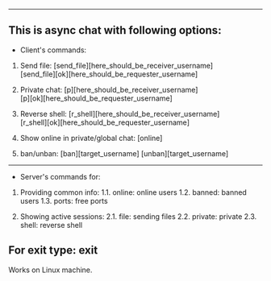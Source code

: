 ----------------------------------------------------
This is async chat with following options:
----------------------------------------------------
- Client's commands:
1. Send file:
[send_file][here_should_be_receiver_username]		
[send_file][ok][here_should_be_requester_username]

2. Private chat:
[p][here_should_be_receiver_username]		
[p][ok][here_should_be_requester_username]

3. Reverse shell:
[r_shell][here_should_be_receiver_username]		
[r_shell][ok][here_should_be_requester_username]

4. Show online in private/global chat:
[online]

5. ban/unban:
[ban][target_username]
[unban][target_username]

----------------------------------------------------
- Server's commands for:
1. Providing common info:
1.1. online: online users
1.2. banned: banned users
1.3. ports: free ports

2. Showing active sessions:
2.1. file: sending files
2.2. private: private
2.3. shell: reverse shell

For exit type: exit
----------------------------------------------------

Works on Linux machine.
